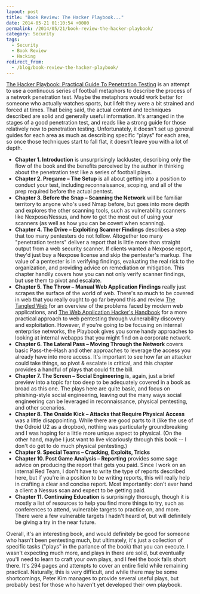 ```yaml
---
layout: post
title: "Book Review: The Hacker Playbook..."
date: 2014-05-21 01:10:54 +0000
permalink: /2014/05/21/book-review-the-hacker-playbook/
category: Security
tags:
  - Security
  - Book Review
  - Hacking
redirect_from:
  - /blog/book-review-the-hacker-playbook/
---
```

[The Hacker Playbook: Practical Guide To Penetration Testing](http://www.amazon.com/gp/product/1494932636/ref=as_li_tl?ie=UTF8&camp=1789&creative=390957&creativeASIN=1494932636&linkCode=as2&tag=systemovecom-20) is an attempt to use a continuous series of football metaphors to describe the process of a network penetration test. Maybe the metaphors would work better for someone who actually watches sports, but I felt they were a bit strained and forced at times.  That being said, the actual content and techniques described are solid and generally useful information.  It's arranged in the stages of a good penetration test, and reads like a strong guide for those relatively new to penetration testing.  Unfortunately, it doesn't set up general guides for each area as much as describing specific "plays" for each area, so once those techniques start to fall flat, it doesn't leave you with a lot of depth.

- **Chapter 1. Introduction** is unsurprisingly lackluster, describing only the flow of the book and the benefits perceived by the author in thinking about the penetration test like a series of football plays.
- **Chapter 2. Pregame – The Setup** is all about getting into a position to conduct your test, including reconnaissance, scoping, and all of the prep required before the actual pentest.
- **Chapter 3. Before the Snap – Scanning the Network** will be familiar territory to anyone who's used Nmap before, but goes into more depth and explores the other scanning tools, such as vulnerability scanners like Nexpose/Nessus, and how to get the most out of using your scanners (as well as how you can be covert when scanning).
- **Chapter 4. The Drive – Exploiting Scanner Findings** describes a step that too many pentesters do not follow.  Altogether too many "penetration testers" deliver a report that is little more than straight output from a web security scanner.  If clients wanted a Nexpose report, they'd just buy a Nexpose license and skip the pentester's markup.  The value of a pentester is in verifying findings, evaluating the real risk to the organization, and providing advice on remediation or mitigation.  This chapter handily covers how you can not only verify scanner findings, but use them to pivot and escalate.
- **Chapter 5. The Throw – Manual Web Application Findings** really just scrapes the surface of the world of web.  There's so much to be covered in web that you really ought to go far beyond this and review [The Tangled Web](http://www.amazon.com/gp/product/1593273886/ref=as_li_tl?ie=UTF8&camp=1789&creative=390957&creativeASIN=1593273886&linkCode=as2&tag=systemovecom-20&linkId=BQDMHIUMZKEW4LRE) for an overview of the problems faced by modern web applications, and [The Web Application Hacker's Handbook](http://www.amazon.com/gp/product/1118026470/ref=as_li_tl?ie=UTF8&camp=1789&creative=390957&creativeASIN=1118026470&linkCode=as2&tag=systemovecom-20&linkId=M3HANT5NERSCRZY2) for a more practical approach to web pentesting through vulnerability discovery and exploitation.  However, if you're going to be focusing on internal enterprise networks, the Playbook gives you some handy approaches to looking at internal webapps that you might find on a corporate network.
- **Chapter 6. The Lateral Pass – Moving Through the Network** covers basic Pass-the-Hash and other approaches to leverage the access you already have into more access.  It's important to see how far an attacker could take things, so pivot & escalate is critical, and this chapter provides a handful of plays that could fit the bill.
- **Chapter 7. The Screen – Social Engineering** is, again, just a brief preview into a topic far too deep to be adequately covered in a book as broad as this one.  The plays here are quite basic, and focus on phishing-style social engineering, leaving out the many ways social engineering can be leveraged in reconnaissance, physical pentesting, and other scenarios. 
- **Chapter 8. The Onside Kick – Attacks that Require Physical Access** was a little disappointing.  While there are good parts to it (like the use of the Odroid U2 as a dropbox), nothing was particularly groundbreaking and I was hoping for a little more unique aspect to physical.  (On the other hand, maybe I just want to live vicariously through this book -- I don't do get to do much physical pentesting.)
- **Chapter 9. Special Teams – Cracking, Exploits, Tricks**
- **Chapter 10. Post Game Analysis – Reporting** provides some sage advice on producing the report that gets you paid.  Since I work on an internal Red Team, I don't have to write the type of reports described here, but if you're in a position to be writing reports, this will really help in crafting a clear and concise report.  Most importantly: don't ever hand a client a Nessus scan and expect to be getting paid.
- **Chapter 11. Continuing Education** is surprisingly thorough, though it is mostly a list of resources to help you find more things to try, such as conferences to attend, vulnerable targets to practice on, and more.  There were a few vulnerable targets I hadn't heard of, but will definitely be giving a try in the near future.

Overall, it's an interesting book, and would definitely be good for someone who hasn't been pentesting much, but ultimately, it's just a collection of specific tasks ("plays" in the parlance of the book) that you can execute.  I wasn't expecting much more, and plays in there are solid, but eventually you'll need to learn to craft your own plays, and I feel the book falls short there.  It's 294 pages and attempts to cover an entire field while remaining practical.  Naturally, this is very difficult, and while there may be some shortcomings, Peter Kim manages to provide several useful plays, but probably best for those who haven't yet developed their own playbook.
